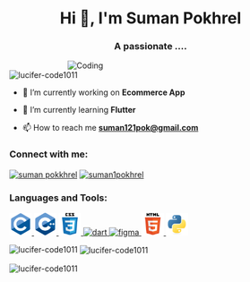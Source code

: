 <h1 align="center">Hi 👋, I'm Suman Pokhrel</h1>
<h3 align="center">A passionate ....</h3>

<img align="right" alt="Coding" width="400" src="https://cdni.iconscout.com/illustration/premium/thumb/coder-3462295-2895977.png">

<p align="left"> <img src="https://komarev.com/ghpvc/?username=lucifer-code1011&label=Profile%20views&color=0e75b6&style=flat" alt="lucifer-code1011" /> </p>

- 🔭 I’m currently working on **Ecommerce App**

- 🌱 I’m currently learning **Flutter**

- 📫 How to reach me **suman121pok@gmail.com**

<h3 align="left">Connect with me:</h3>
<p align="left">
<a href="https://fb.com/suman pokkhrel" target="blank"><img align="center" src="https://raw.githubusercontent.com/rahuldkjain/github-profile-readme-generator/master/src/images/icons/Social/facebook.svg" alt="suman pokkhrel" height="30" width="40" /></a>
<a href="https://instagram.com/suman1pokhrel" target="blank"><img align="center" src="https://raw.githubusercontent.com/rahuldkjain/github-profile-readme-generator/master/src/images/icons/Social/instagram.svg" alt="suman1pokhrel" height="30" width="40" /></a>
</p>

<h3 align="left">Languages and Tools:</h3>
<p align="left"> <a href="https://www.cprogramming.com/" target="_blank" rel="noreferrer"> <img src="https://raw.githubusercontent.com/devicons/devicon/master/icons/c/c-original.svg" alt="c" width="40" height="40"/> </a> <a href="https://www.w3schools.com/cpp/" target="_blank" rel="noreferrer"> <img src="https://raw.githubusercontent.com/devicons/devicon/master/icons/cplusplus/cplusplus-original.svg" alt="cplusplus" width="40" height="40"/> </a> <a href="https://www.w3schools.com/css/" target="_blank" rel="noreferrer"> <img src="https://raw.githubusercontent.com/devicons/devicon/master/icons/css3/css3-original-wordmark.svg" alt="css3" width="40" height="40"/> </a> <a href="https://dart.dev" target="_blank" rel="noreferrer"> <img src="https://www.vectorlogo.zone/logos/dartlang/dartlang-icon.svg" alt="dart" width="40" height="40"/> </a> <a href="https://www.figma.com/" target="_blank" rel="noreferrer"> <img src="https://www.vectorlogo.zone/logos/figma/figma-icon.svg" alt="figma" width="40" height="40"/> </a> <a href="https://www.w3.org/html/" target="_blank" rel="noreferrer"> <img src="https://raw.githubusercontent.com/devicons/devicon/master/icons/html5/html5-original-wordmark.svg" alt="html5" width="40" height="40"/> </a> <a href="https://www.python.org" target="_blank" rel="noreferrer"> <img src="https://raw.githubusercontent.com/devicons/devicon/master/icons/python/python-original.svg" alt="python" width="40" height="40"/> </a> </p>

<p><img align="left" src="https://github-readme-stats.vercel.app/api/top-langs?username=lucifer-code1011&show_icons=true&locale=en&layout=compact" alt="lucifer-code1011" /></p>

<p>&nbsp;<img align="center" src="https://github-readme-stats.vercel.app/api?username=lucifer-code1011&show_icons=true&locale=en" alt="lucifer-code1011" /></p>

<p><img align="center" src="https://github-readme-streak-stats.herokuapp.com/?user=lucifer-code1011&" alt="lucifer-code1011" /></p>
